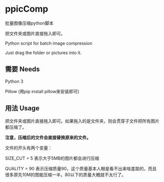 # ppicComp

批量图像压缩python脚本

把文件夹或图片直接拖入即可。

Python script for batch image compression 

Just drag the folder or pictures into it.



## 需要 Needs

Python 3

Pillow (用pip install pillow来安装即可)



## 用法 Usage

把文件夹或图片直接拖入即可。如果拖入的是文件夹，则会贯穿子文件把所有图片都压缩了。



**注意，压缩后的文件会直接替换原来的文件。**



文件的开头有两个变量：

SIZE_CUT = 5 表示大于5MB的图片都会进行压缩

QUALITY = 90 表示压缩质量90，这个质量基本人眼是看不出来啥差距的，而且很多原先10M的图能压缩一半。80以下的质量大概就不太行了。





